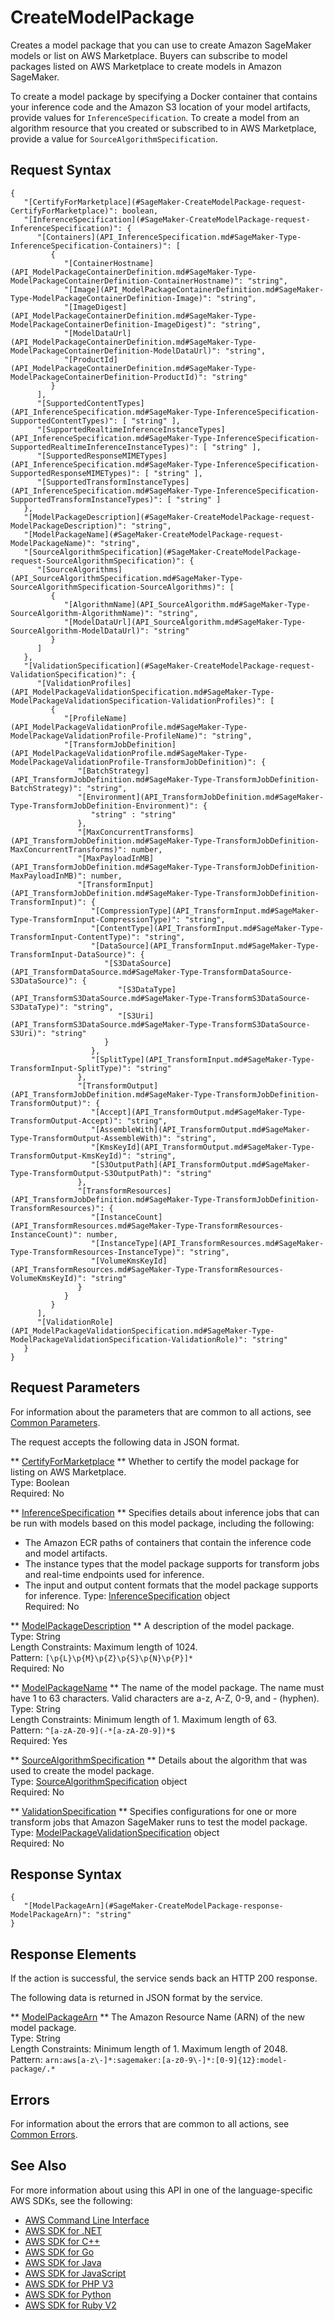 # CreateModelPackage<a name="API_CreateModelPackage"></a>

Creates a model package that you can use to create Amazon SageMaker models or list on AWS Marketplace\. Buyers can subscribe to model packages listed on AWS Marketplace to create models in Amazon SageMaker\.

To create a model package by specifying a Docker container that contains your inference code and the Amazon S3 location of your model artifacts, provide values for `InferenceSpecification`\. To create a model from an algorithm resource that you created or subscribed to in AWS Marketplace, provide a value for `SourceAlgorithmSpecification`\.

## Request Syntax<a name="API_CreateModelPackage_RequestSyntax"></a>

```
{
   "[CertifyForMarketplace](#SageMaker-CreateModelPackage-request-CertifyForMarketplace)": boolean,
   "[InferenceSpecification](#SageMaker-CreateModelPackage-request-InferenceSpecification)": { 
      "[Containers](API_InferenceSpecification.md#SageMaker-Type-InferenceSpecification-Containers)": [ 
         { 
            "[ContainerHostname](API_ModelPackageContainerDefinition.md#SageMaker-Type-ModelPackageContainerDefinition-ContainerHostname)": "string",
            "[Image](API_ModelPackageContainerDefinition.md#SageMaker-Type-ModelPackageContainerDefinition-Image)": "string",
            "[ImageDigest](API_ModelPackageContainerDefinition.md#SageMaker-Type-ModelPackageContainerDefinition-ImageDigest)": "string",
            "[ModelDataUrl](API_ModelPackageContainerDefinition.md#SageMaker-Type-ModelPackageContainerDefinition-ModelDataUrl)": "string",
            "[ProductId](API_ModelPackageContainerDefinition.md#SageMaker-Type-ModelPackageContainerDefinition-ProductId)": "string"
         }
      ],
      "[SupportedContentTypes](API_InferenceSpecification.md#SageMaker-Type-InferenceSpecification-SupportedContentTypes)": [ "string" ],
      "[SupportedRealtimeInferenceInstanceTypes](API_InferenceSpecification.md#SageMaker-Type-InferenceSpecification-SupportedRealtimeInferenceInstanceTypes)": [ "string" ],
      "[SupportedResponseMIMETypes](API_InferenceSpecification.md#SageMaker-Type-InferenceSpecification-SupportedResponseMIMETypes)": [ "string" ],
      "[SupportedTransformInstanceTypes](API_InferenceSpecification.md#SageMaker-Type-InferenceSpecification-SupportedTransformInstanceTypes)": [ "string" ]
   },
   "[ModelPackageDescription](#SageMaker-CreateModelPackage-request-ModelPackageDescription)": "string",
   "[ModelPackageName](#SageMaker-CreateModelPackage-request-ModelPackageName)": "string",
   "[SourceAlgorithmSpecification](#SageMaker-CreateModelPackage-request-SourceAlgorithmSpecification)": { 
      "[SourceAlgorithms](API_SourceAlgorithmSpecification.md#SageMaker-Type-SourceAlgorithmSpecification-SourceAlgorithms)": [ 
         { 
            "[AlgorithmName](API_SourceAlgorithm.md#SageMaker-Type-SourceAlgorithm-AlgorithmName)": "string",
            "[ModelDataUrl](API_SourceAlgorithm.md#SageMaker-Type-SourceAlgorithm-ModelDataUrl)": "string"
         }
      ]
   },
   "[ValidationSpecification](#SageMaker-CreateModelPackage-request-ValidationSpecification)": { 
      "[ValidationProfiles](API_ModelPackageValidationSpecification.md#SageMaker-Type-ModelPackageValidationSpecification-ValidationProfiles)": [ 
         { 
            "[ProfileName](API_ModelPackageValidationProfile.md#SageMaker-Type-ModelPackageValidationProfile-ProfileName)": "string",
            "[TransformJobDefinition](API_ModelPackageValidationProfile.md#SageMaker-Type-ModelPackageValidationProfile-TransformJobDefinition)": { 
               "[BatchStrategy](API_TransformJobDefinition.md#SageMaker-Type-TransformJobDefinition-BatchStrategy)": "string",
               "[Environment](API_TransformJobDefinition.md#SageMaker-Type-TransformJobDefinition-Environment)": { 
                  "string" : "string" 
               },
               "[MaxConcurrentTransforms](API_TransformJobDefinition.md#SageMaker-Type-TransformJobDefinition-MaxConcurrentTransforms)": number,
               "[MaxPayloadInMB](API_TransformJobDefinition.md#SageMaker-Type-TransformJobDefinition-MaxPayloadInMB)": number,
               "[TransformInput](API_TransformJobDefinition.md#SageMaker-Type-TransformJobDefinition-TransformInput)": { 
                  "[CompressionType](API_TransformInput.md#SageMaker-Type-TransformInput-CompressionType)": "string",
                  "[ContentType](API_TransformInput.md#SageMaker-Type-TransformInput-ContentType)": "string",
                  "[DataSource](API_TransformInput.md#SageMaker-Type-TransformInput-DataSource)": { 
                     "[S3DataSource](API_TransformDataSource.md#SageMaker-Type-TransformDataSource-S3DataSource)": { 
                        "[S3DataType](API_TransformS3DataSource.md#SageMaker-Type-TransformS3DataSource-S3DataType)": "string",
                        "[S3Uri](API_TransformS3DataSource.md#SageMaker-Type-TransformS3DataSource-S3Uri)": "string"
                     }
                  },
                  "[SplitType](API_TransformInput.md#SageMaker-Type-TransformInput-SplitType)": "string"
               },
               "[TransformOutput](API_TransformJobDefinition.md#SageMaker-Type-TransformJobDefinition-TransformOutput)": { 
                  "[Accept](API_TransformOutput.md#SageMaker-Type-TransformOutput-Accept)": "string",
                  "[AssembleWith](API_TransformOutput.md#SageMaker-Type-TransformOutput-AssembleWith)": "string",
                  "[KmsKeyId](API_TransformOutput.md#SageMaker-Type-TransformOutput-KmsKeyId)": "string",
                  "[S3OutputPath](API_TransformOutput.md#SageMaker-Type-TransformOutput-S3OutputPath)": "string"
               },
               "[TransformResources](API_TransformJobDefinition.md#SageMaker-Type-TransformJobDefinition-TransformResources)": { 
                  "[InstanceCount](API_TransformResources.md#SageMaker-Type-TransformResources-InstanceCount)": number,
                  "[InstanceType](API_TransformResources.md#SageMaker-Type-TransformResources-InstanceType)": "string",
                  "[VolumeKmsKeyId](API_TransformResources.md#SageMaker-Type-TransformResources-VolumeKmsKeyId)": "string"
               }
            }
         }
      ],
      "[ValidationRole](API_ModelPackageValidationSpecification.md#SageMaker-Type-ModelPackageValidationSpecification-ValidationRole)": "string"
   }
}
```

## Request Parameters<a name="API_CreateModelPackage_RequestParameters"></a>

For information about the parameters that are common to all actions, see [Common Parameters](CommonParameters.md)\.

The request accepts the following data in JSON format\.

 ** [CertifyForMarketplace](#API_CreateModelPackage_RequestSyntax) **   <a name="SageMaker-CreateModelPackage-request-CertifyForMarketplace"></a>
Whether to certify the model package for listing on AWS Marketplace\.  
Type: Boolean  
Required: No

 ** [InferenceSpecification](#API_CreateModelPackage_RequestSyntax) **   <a name="SageMaker-CreateModelPackage-request-InferenceSpecification"></a>
Specifies details about inference jobs that can be run with models based on this model package, including the following:  
+ The Amazon ECR paths of containers that contain the inference code and model artifacts\.
+ The instance types that the model package supports for transform jobs and real\-time endpoints used for inference\.
+ The input and output content formats that the model package supports for inference\.
Type: [InferenceSpecification](API_InferenceSpecification.md) object  
Required: No

 ** [ModelPackageDescription](#API_CreateModelPackage_RequestSyntax) **   <a name="SageMaker-CreateModelPackage-request-ModelPackageDescription"></a>
A description of the model package\.  
Type: String  
Length Constraints: Maximum length of 1024\.  
Pattern: `[\p{L}\p{M}\p{Z}\p{S}\p{N}\p{P}]*`   
Required: No

 ** [ModelPackageName](#API_CreateModelPackage_RequestSyntax) **   <a name="SageMaker-CreateModelPackage-request-ModelPackageName"></a>
The name of the model package\. The name must have 1 to 63 characters\. Valid characters are a\-z, A\-Z, 0\-9, and \- \(hyphen\)\.  
Type: String  
Length Constraints: Minimum length of 1\. Maximum length of 63\.  
Pattern: `^[a-zA-Z0-9](-*[a-zA-Z0-9])*$`   
Required: Yes

 ** [SourceAlgorithmSpecification](#API_CreateModelPackage_RequestSyntax) **   <a name="SageMaker-CreateModelPackage-request-SourceAlgorithmSpecification"></a>
Details about the algorithm that was used to create the model package\.  
Type: [SourceAlgorithmSpecification](API_SourceAlgorithmSpecification.md) object  
Required: No

 ** [ValidationSpecification](#API_CreateModelPackage_RequestSyntax) **   <a name="SageMaker-CreateModelPackage-request-ValidationSpecification"></a>
Specifies configurations for one or more transform jobs that Amazon SageMaker runs to test the model package\.  
Type: [ModelPackageValidationSpecification](API_ModelPackageValidationSpecification.md) object  
Required: No

## Response Syntax<a name="API_CreateModelPackage_ResponseSyntax"></a>

```
{
   "[ModelPackageArn](#SageMaker-CreateModelPackage-response-ModelPackageArn)": "string"
}
```

## Response Elements<a name="API_CreateModelPackage_ResponseElements"></a>

If the action is successful, the service sends back an HTTP 200 response\.

The following data is returned in JSON format by the service\.

 ** [ModelPackageArn](#API_CreateModelPackage_ResponseSyntax) **   <a name="SageMaker-CreateModelPackage-response-ModelPackageArn"></a>
The Amazon Resource Name \(ARN\) of the new model package\.  
Type: String  
Length Constraints: Minimum length of 1\. Maximum length of 2048\.  
Pattern: `arn:aws[a-z\-]*:sagemaker:[a-z0-9\-]*:[0-9]{12}:model-package/.*` 

## Errors<a name="API_CreateModelPackage_Errors"></a>

For information about the errors that are common to all actions, see [Common Errors](CommonErrors.md)\.

## See Also<a name="API_CreateModelPackage_SeeAlso"></a>

For more information about using this API in one of the language\-specific AWS SDKs, see the following:
+  [AWS Command Line Interface](https://docs.aws.amazon.com/goto/aws-cli/sagemaker-2017-07-24/CreateModelPackage) 
+  [AWS SDK for \.NET](https://docs.aws.amazon.com/goto/DotNetSDKV3/sagemaker-2017-07-24/CreateModelPackage) 
+  [AWS SDK for C\+\+](https://docs.aws.amazon.com/goto/SdkForCpp/sagemaker-2017-07-24/CreateModelPackage) 
+  [AWS SDK for Go](https://docs.aws.amazon.com/goto/SdkForGoV1/sagemaker-2017-07-24/CreateModelPackage) 
+  [AWS SDK for Java](https://docs.aws.amazon.com/goto/SdkForJava/sagemaker-2017-07-24/CreateModelPackage) 
+  [AWS SDK for JavaScript](https://docs.aws.amazon.com/goto/AWSJavaScriptSDK/sagemaker-2017-07-24/CreateModelPackage) 
+  [AWS SDK for PHP V3](https://docs.aws.amazon.com/goto/SdkForPHPV3/sagemaker-2017-07-24/CreateModelPackage) 
+  [AWS SDK for Python](https://docs.aws.amazon.com/goto/boto3/sagemaker-2017-07-24/CreateModelPackage) 
+  [AWS SDK for Ruby V2](https://docs.aws.amazon.com/goto/SdkForRubyV2/sagemaker-2017-07-24/CreateModelPackage) 